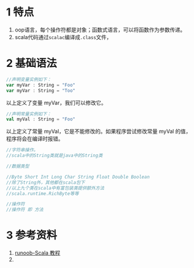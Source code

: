 

# 1 特点

1. oop语言，每个操作符都是对象；函数式语言，可以将函数作为参数传递。
2. scala代码通过`scalac`编译成`.class`文件，



# 2 基础语法

```scala
//声明变量实例如下：
var myVar : String = "Foo"
var myVar : String = "Too"
```
以上定义了变量 myVar，我们可以修改它。

```scala
//声明常量实例如下：
val myVal : String = "Foo"
```
以上定义了常量 myVal，它是不能修改的。如果程序尝试修改常量 myVal 的值，程序将会在编译时报错。


```scala
//字符串操作。
//scala中的String类就是java中的String类

```



```scala
//数据类型

//Byte Short Int Long Char String Float Double Boolean
//除了String外，其他都在scala包下
//以上九个类在scala中有富包装类提供额外方法
//scala.runtime.RichByte等等
```



```scala
//操作符
//操作符 即 方法
```



# 3 参考资料
1. [runoob-Scala 教程](https://www.runoob.com/scala/scala-tutorial.html)
2. 


